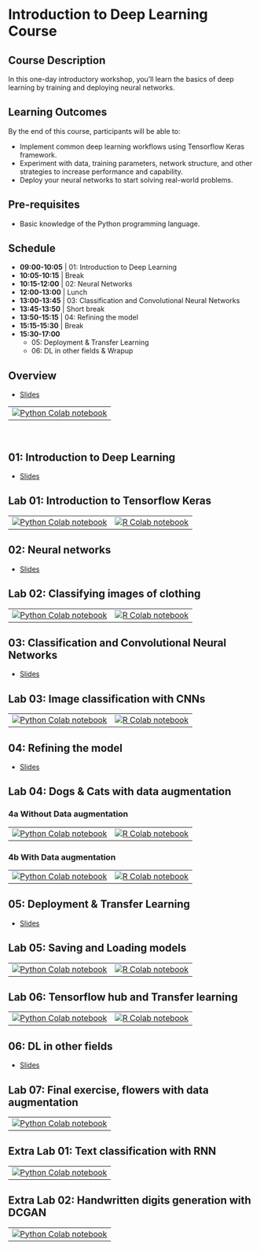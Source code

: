 # Introduction to Deep Learning Course

## Course Description 

In this one-day introductory workshop, you’ll learn the basics of deep learning by training and deploying neural networks.


## Learning Outcomes

By the end of this course, participants will be able to:

* Implement common deep learning workflows using Tensorflow Keras framework.
* Experiment with data, training parameters, network structure, and other strategies to increase performance and capability.
* Deploy your neural networks to start solving real-world problems.

## Pre-requisites

* Basic knowledge of the Python programming language.

## Schedule


* **09:00-10:05** | 01: Introduction to Deep Learning
* **10:05-10:15** | Break
* **10:15-12:00** | 02: Neural Networks
* **12:00-13:00** | Lunch
* **13:00-13:45** | 03: Classification and Convolutional Neural Networks
* **13:45-13:50** | Short break
* **13:50-15:15** | 04: Refining the model
* **15:15-15:30** | Break
* **15:30-17:00**
  * 05: Deployment & Transfer Learning
  * 06: DL in other fields & Wrapup

<!--
* **Day one**
  * **13:00-14:10** | 01: Introduction to Deep Learning
  * **14:10-14:25** | Break
  * **14:25-15:35** | 02: Neural Networks
  * **15:35-15:50** | Break
  * **15:50-17:00** | 03: Classification and Convolutional Neural Networks
* **Day two**
  * **13:00-14:30** | 04: Refining the model
  * **14:30-14:45** | Break
  * **14:45-15:30** | 05: Deployment & Transfer Learning
  * **15:30-16:00** | 06: DL in other fields
  * **16:00-16:15** | Break
  * **16:15-17:00** | 07: Final Exercise & Wrap-up
-->

## Overview

* <a href="/slides/00_overview.html" target="_blank">Slides</a>

<table>
  <td>
    <a target="_blank" href="https://colab.research.google.com/github/rses-dl-course/rses-dl-course.github.io/blob/master/notebooks/python/L00_introduction_to_notebook.ipynb"><img src="https://upload.wikimedia.org/wikipedia/commons/thumb/c/c3/Python-logo-notext.svg/32px-Python-logo-notext.svg.png" />Python Colab notebook</a>
  </td>
</table>

<br/>


## 01: Introduction to Deep Learning

* <a href="/slides/01_introduction_to_deep_learning.html" target="_blank">Slides</a>


## Lab 01: Introduction to Tensorflow Keras

<table>
  <td>
    <a target="_blank" href="https://colab.research.google.com/github/rses-dl-course/rses-dl-course.github.io/blob/master/notebooks/python/L01_introduction_to_tf_keras.ipynb"><img src="https://upload.wikimedia.org/wikipedia/commons/thumb/c/c3/Python-logo-notext.svg/32px-Python-logo-notext.svg.png" />Python Colab notebook</a>
  </td>
  <td>
    <a target="_blank" href="https://colab.research.google.com/github/rses-dl-course/rses-dl-course.github.io/blob/master/notebooks/R/R01_introduction_to_tf_keras.ipynb"><img src="https://upload.wikimedia.org/wikipedia/commons/thumb/1/1b/R_logo.svg/32px-R_logo.svg.png" />R Colab notebook</a>
  </td>

</table>

## 02: Neural networks

* <a href="/slides/02_neural_networks.html" target="_blank">Slides</a>

## Lab 02: Classifying images of clothing

<table>
  <td>
    <a target="_blank" href="https://colab.research.google.com/github/rses-dl-course/rses-dl-course.github.io/blob/master/notebooks/python/L02_classifying_images_of_clothing.ipynb"><img src="https://upload.wikimedia.org/wikipedia/commons/thumb/c/c3/Python-logo-notext.svg/32px-Python-logo-notext.svg.png" />Python Colab notebook</a>
  </td>
  <td>
    <a target="_blank" href="https://colab.research.google.com/github/rses-dl-course/rses-dl-course.github.io/blob/master/notebooks/R/R02_classifying_images_of_clothing.ipynb"><img src="https://upload.wikimedia.org/wikipedia/commons/thumb/1/1b/R_logo.svg/32px-R_logo.svg.png" />R Colab notebook</a>
  </td>
 
</table>

## 03: Classification and Convolutional Neural Networks

* <a href="/slides/03_convolution_neural_networks.html" target="_blank">Slides</a>

## Lab 03: Image classification with CNNs

<table>
  <td>
    <a target="_blank" href="https://colab.research.google.com/github/rses-dl-course/rses-dl-course.github.io/blob/master/notebooks/python/L03_image_classification_with_cnn.ipynb"><img src="https://upload.wikimedia.org/wikipedia/commons/thumb/c/c3/Python-logo-notext.svg/32px-Python-logo-notext.svg.png" />Python Colab notebook</a>
  </td>
  <td>
    <a target="_blank" href="https://colab.research.google.com/github/rses-dl-course/rses-dl-course.github.io/blob/master/notebooks/R/R03_image_classification_with_cnns.ipynb"><img src="https://upload.wikimedia.org/wikipedia/commons/thumb/1/1b/R_logo.svg/32px-R_logo.svg.png" />R Colab notebook</a>
  </td>
  
</table>

## 04: Refining the model

* <a href="/slides/04_refining_the_model.html" target="_blank">Slides</a>

## Lab 04: Dogs & Cats with data augmentation

### 4a Without Data augmentation

<table>
  <td>
    <a target="_blank" href="https://colab.research.google.com/github/rses-dl-course/rses-dl-course.github.io/blob/master/notebooks/python/L04_C01_dogs_vs_cats_without_augmentation.ipynb"><img src="https://upload.wikimedia.org/wikipedia/commons/thumb/c/c3/Python-logo-notext.svg/32px-Python-logo-notext.svg.png" />Python Colab notebook</a>
  </td>
  <td>
    <a target="_blank" href="https://colab.research.google.com/github/rses-dl-course/rses-dl-course.github.io/blob/master/notebooks/R/R04_C01_dogs_vs_cats_without_augmentation.ipynb"><img src="https://upload.wikimedia.org/wikipedia/commons/thumb/1/1b/R_logo.svg/32px-R_logo.svg.png" />R Colab notebook</a>
  </td>
 
</table>

### 4b With Data augmentation

<table>
  <td>
    <a target="_blank" href="https://colab.research.google.com/github/rses-dl-course/rses-dl-course.github.io/blob/master/notebooks/python/L04_C02_dogs_vs_cats_with_augmentation.ipynb"><img src="https://upload.wikimedia.org/wikipedia/commons/thumb/c/c3/Python-logo-notext.svg/32px-Python-logo-notext.svg.png" />Python Colab notebook</a>
  </td>
  <td>
    <a target="_blank" href="https://colab.research.google.com/github/rses-dl-course/rses-dl-course.github.io/blob/master/notebooks/R/R04_C01_dogs_vs_cats_with_augmentation.ipynb"><img src="https://upload.wikimedia.org/wikipedia/commons/thumb/1/1b/R_logo.svg/32px-R_logo.svg.png" />R Colab notebook</a>
  </td>
 
</table>

## 05: Deployment & Transfer Learning

* <a href="/slides/05_transfer_learning.html" target="_blank">Slides</a>

## Lab 05: Saving and Loading models


<table>
  <td>
    <a target="_blank" href="https://colab.research.google.com/github/rses-dl-course/rses-dl-course.github.io/blob/master/notebooks/python/L05_saving_and_loading_models.ipynb"><img src="https://upload.wikimedia.org/wikipedia/commons/thumb/c/c3/Python-logo-notext.svg/32px-Python-logo-notext.svg.png" />Python Colab notebook</a>
  </td>
  <td>
    <a target="_blank" href="https://colab.research.google.com/github/rses-dl-course/rses-dl-course.github.io/blob/master/notebooks/R/R05_saving_and_loading_models.ipynb"><img src="https://upload.wikimedia.org/wikipedia/commons/thumb/1/1b/R_logo.svg/32px-R_logo.svg.png" />R Colab notebook</a>
  </td>
 
</table>

## Lab 06: Tensorflow hub and Transfer learning

<table>
  <td>
    <a target="_blank" href="https://colab.research.google.com/github/rses-dl-course/rses-dl-course.github.io/blob/master/notebooks/python/L06_tensorflow_hub_and_transfer_learning.ipynb"><img src="https://upload.wikimedia.org/wikipedia/commons/thumb/c/c3/Python-logo-notext.svg/32px-Python-logo-notext.svg.png" />Python Colab notebook</a>
  </td>
  <td>
    <a target="_blank" href="https://colab.research.google.com/github/rses-dl-course/rses-dl-course.github.io/blob/master/notebooks/R/R06_tensorflow_hub_and_transfer_learning.ipynb"><img src="https://upload.wikimedia.org/wikipedia/commons/thumb/1/1b/R_logo.svg/32px-R_logo.svg.png" />R Colab notebook</a>
  </td>

</table>



## 06: DL in other fields

* <a href="/slides/06_dl_in_other_fields.html" target="_blank">Slides</a>

## Lab 07: Final exercise, flowers with data augmentation

<table>
  <td>
    <a target="_blank" href="https://colab.research.google.com/github/rses-dl-course/rses-dl-course.github.io/blob/master/notebooks/python/L07_flowers_dataset_with_augmentation.ipynb"><img src="https://upload.wikimedia.org/wikipedia/commons/thumb/c/c3/Python-logo-notext.svg/32px-Python-logo-notext.svg.png" />Python Colab notebook</a>
  </td>
</table>

## Extra Lab 01: Text classification with RNN

<table>
  <td>
    <a target="_blank" href="https://colab.research.google.com/github/rses-dl-course/rses-dl-course.github.io/blob/master/notebooks/python/XL01_text_classification_rnn.ipynb"><img src="https://upload.wikimedia.org/wikipedia/commons/thumb/c/c3/Python-logo-notext.svg/32px-Python-logo-notext.svg.png" />Python Colab notebook</a>
  </td>
</table>

## Extra Lab 02: Handwritten digits generation with DCGAN

<table>
  <td>
    <a target="_blank" href="https://colab.research.google.com/github/rses-dl-course/rses-dl-course.github.io/blob/master/notebooks/python/XL02_dcgan.ipynb"><img src="https://upload.wikimedia.org/wikipedia/commons/thumb/c/c3/Python-logo-notext.svg/32px-Python-logo-notext.svg.png" />Python Colab notebook</a>
  </td>
</table>

